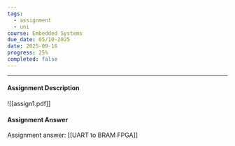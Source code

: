 ```yaml
---
tags:
  - assignment
  - uni
course: Embedded Systems
due_date: 05/10-2025
date: 2025-09-16
progress: 25%
completed: false
---
```

--- 
#### Assignment Description
![[assign1.pdf]]

#### Assignment Answer

Assignment answer: [[UART to BRAM FPGA]]
